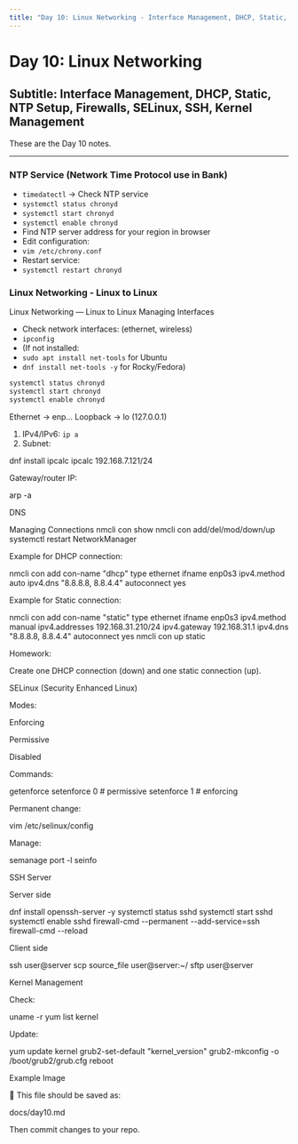 ```yaml
---
title: "Day 10: Linux Networking - Interface Management, DHCP, Static, NTP Setup, Firewalls, SELinux, SSH, Kernel Management"
---
```


# Day 10: Linux Networking

## Subtitle: Interface Management, DHCP, Static, NTP Setup, Firewalls, SELinux, SSH, Kernel Management

These are the Day 10 notes.

---

### NTP Service (Network Time Protocol use in Bank)

- `timedatectl` → Check NTP service  
- `systemctl status chronyd`  
- `systemctl start chronyd`  
- `systemctl enable chronyd`  
- Find NTP server address for your region in browser  
- Edit configuration:  
 - `vim /etc/chrony.conf`
- Restart service:
- `systemctl restart chronyd`

 ### Linux Networking - Linux to Linux
Linux Networking — Linux to Linux
Managing Interfaces

- Check network interfaces: (ethernet, wireless)
- `ipconfig`
- (If not installed:
- `sudo apt install net-tools` for Ubuntu
- `dnf install net-tools -y` for Rocky/Fedora)
```bash
systemctl status chronyd
systemctl start chronyd
systemctl enable chronyd
```
Ethernet → enp...
Loopback → lo (127.0.0.1)
1. IPv4/IPv6: `ip a`
2. Subnet:

dnf install ipcalc
ipcalc 192.168.7.121/24


Gateway/router IP:

arp -a


DNS

Managing Connections
nmcli con show
nmcli con add/del/mod/down/up
systemctl restart NetworkManager


Example for DHCP connection:

nmcli con add con-name "dhcp" type ethernet ifname enp0s3 ipv4.method auto ipv4.dns "8.8.8.8, 8.8.4.4" autoconnect yes


Example for Static connection:

nmcli con add con-name "static" type ethernet ifname enp0s3 ipv4.method manual ipv4.addresses 192.168.31.210/24 ipv4.gateway 192.168.31.1 ipv4.dns "8.8.8.8, 8.8.4.4" autoconnect yes
nmcli con up static


Homework:

Create one DHCP connection (down) and one static connection (up).

SELinux (Security Enhanced Linux)

Modes:

Enforcing

Permissive

Disabled

Commands:

getenforce
setenforce 0    # permissive
setenforce 1    # enforcing


Permanent change:

vim /etc/selinux/config


Manage:

semanage port -l
seinfo

SSH Server

Server side

dnf install openssh-server -y
systemctl status sshd
systemctl start sshd
systemctl enable sshd
firewall-cmd --permanent --add-service=ssh
firewall-cmd --reload


Client side

ssh user@server
scp source_file user@server:~/
sftp user@server

Kernel Management

Check:

uname -r
yum list kernel


Update:

yum update kernel
grub2-set-default "kernel_version"
grub2-mkconfig -o /boot/grub2/grub.cfg
reboot

Example Image

📌 This file should be saved as:

docs/day10.md


Then commit changes to your repo.

